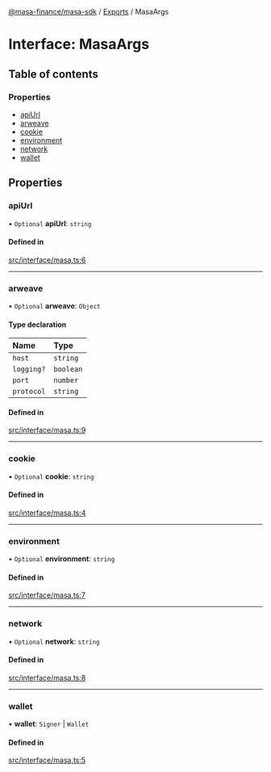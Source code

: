 [@masa-finance/masa-sdk](../README.md) / [Exports](../modules.md) / MasaArgs

# Interface: MasaArgs

## Table of contents

### Properties

- [apiUrl](MasaArgs.md#apiurl)
- [arweave](MasaArgs.md#arweave)
- [cookie](MasaArgs.md#cookie)
- [environment](MasaArgs.md#environment)
- [network](MasaArgs.md#network)
- [wallet](MasaArgs.md#wallet)

## Properties

### apiUrl

• `Optional` **apiUrl**: `string`

#### Defined in

[src/interface/masa.ts:6](https://github.com/masa-finance/masa-sdk/blob/a638602/src/interface/masa.ts#L6)

___

### arweave

• `Optional` **arweave**: `Object`

#### Type declaration

| Name | Type |
| :------ | :------ |
| `host` | `string` |
| `logging?` | `boolean` |
| `port` | `number` |
| `protocol` | `string` |

#### Defined in

[src/interface/masa.ts:9](https://github.com/masa-finance/masa-sdk/blob/a638602/src/interface/masa.ts#L9)

___

### cookie

• `Optional` **cookie**: `string`

#### Defined in

[src/interface/masa.ts:4](https://github.com/masa-finance/masa-sdk/blob/a638602/src/interface/masa.ts#L4)

___

### environment

• `Optional` **environment**: `string`

#### Defined in

[src/interface/masa.ts:7](https://github.com/masa-finance/masa-sdk/blob/a638602/src/interface/masa.ts#L7)

___

### network

• `Optional` **network**: `string`

#### Defined in

[src/interface/masa.ts:8](https://github.com/masa-finance/masa-sdk/blob/a638602/src/interface/masa.ts#L8)

___

### wallet

• **wallet**: `Signer` \| `Wallet`

#### Defined in

[src/interface/masa.ts:5](https://github.com/masa-finance/masa-sdk/blob/a638602/src/interface/masa.ts#L5)

